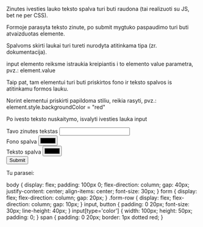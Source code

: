 Zinutes ivesties lauko teksto spalva turi buti raudona (tai realizuoti su JS, bet ne per CSS).

Formoje parasyta teksto zinute, po submit mygtuko paspaudimo turi buti atvaizduotas <span> elemente.

Spalvoms skirti laukai turi tureti nurodyta atitinkama tipa (zr. dokumentacija).

input elemento reiksme istraukia kreipiantis i to elemento value parametra, pvz.: element.value

Taip pat, tam <span> elementui turi buti priskirtos fono ir teksto spalvos is atitinkamu formos lauku.

Norint elementui priskirti papildoma stiliu, reikia rasyti, pvz.: element.style.backgroundColor = "red"

Po ivesto teksto nuskaitymo, isvalyti ivesties lauka input

<form>
  <div class="form-row">
    <label for="message">Tavo zinutes tekstas</label>
    <input id="message" type="text" />
  </div>
  <div class="form-row">
    <label for="bg-color">Fono spalva</label>
    <input id="bg-color" type="color" />
  </div>
  <div class="form-row">
    <label for="text-color">Teksto spalva</label>
    <input id="text-color" type="color" />
  </div>
  <button type="submit">Submit</button>
</form>
<div>Tu parasei: <span></span></div>

body {
  display: flex;
  padding: 100px 0;
  flex-direction: column;
  gap: 40px;
  justify-content: center;
  align-items: center;
  font-size: 30px;
}
form {
  display: flex;
  flex-direction: column;
  gap: 20px;
}
.form-row {
  display: flex;
  flex-direction: column;
  gap: 10px;
}
input,
button {
  padding: 0 20px;
  font-size: 30px;
  line-height: 40px;
}
input[type='color'] {
  width: 100px;
  height: 50px;
  padding: 0;
}
span {
  padding: 0 20px;
  border: 1px dotted red;
}

